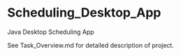 # Scheduling_Desktop_App

Java Desktop Scheduling App

See Task_Overview.md for detailed description of project.
